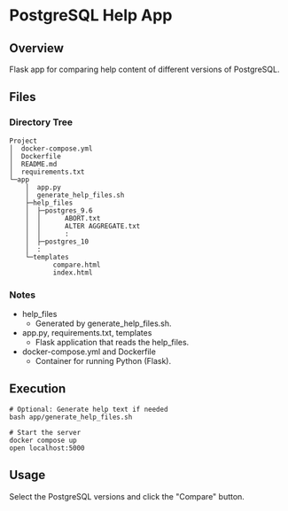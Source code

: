 # PostgreSQL Help App

## Overview

Flask app for comparing help content of different versions of PostgreSQL.

## Files

### Directory Tree
```
Project
│  docker-compose.yml
│  Dockerfile
│  README.md
│  requirements.txt
└─app
    │  app.py
    │  generate_help_files.sh
    ├─help_files
    │  ├─postgres_9.6
    │  │      ABORT.txt
    │  │      ALTER AGGREGATE.txt
    │  │      :
    │  ├─postgres_10
    │  :
    └─templates
           compare.html
           index.html
```

### Notes
- help_files
  - Generated by generate_help_files.sh.
- app.py, requirements.txt, templates
  - Flask application that reads the help_files.
- docker-compose.yml and Dockerfile
  - Container for running Python (Flask).

## Execution

```
# Optional: Generate help text if needed
bash app/generate_help_files.sh

# Start the server
docker compose up
open localhost:5000
```

## Usage

Select the PostgreSQL versions and click the "Compare" button.

